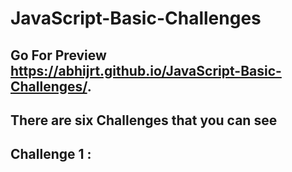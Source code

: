 # JavaScript-Basic-Challenges
## Go For Preview  https://abhijrt.github.io/JavaScript-Basic-Challenges/.

## There are six Challenges that you can see
## Challenge 1 :
